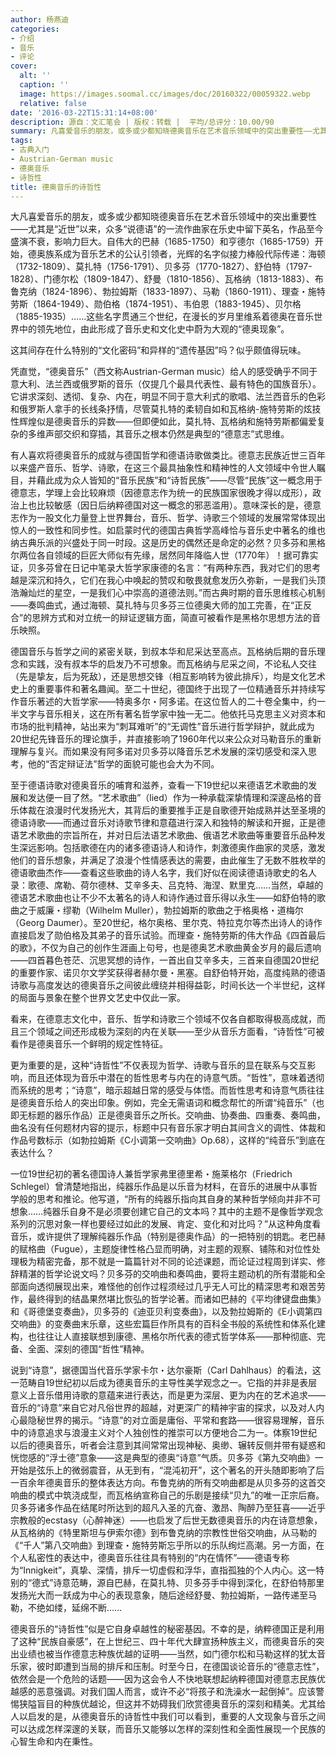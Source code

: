 ```yaml
---
author: 杨燕迪
categories:
- 介绍
- 音乐
- 评论
cover:
  alt: ''
  caption: ''
  image: https://images.soomal.cc/images/doc/20160322/00059322.webp
  relative: false
date: '2016-03-22T15:31:14+08:00'
description: 源自：文汇笔会 | 版权：转载 |  平均/总评分：10.00/90
summary: 凡喜爱音乐的朋友，或多或少都知晓德奥音乐在艺术音乐领域中的突出重要性――尤其是“近世”以来，众多“说德语”的一流作曲家在乐史中留下英名，作品至今盛演不衰，影响力巨大。自伟大的巴赫（1685-1750）和亨德尔（1685-1759）开始，德奥族系成为音乐艺术的公认引领者……
tags:
- 古典入门
- Austrian-German music
- 德奥音乐
- 诗哲性
title: 德奥音乐的诗哲性
---
```


大凡喜爱音乐的朋友，或多或少都知晓德奥音乐在艺术音乐领域中的突出重要性――尤其是“近世”以来，众多“说德语”的一流作曲家在乐史中留下英名，作品至今盛演不衰，影响力巨大。自伟大的巴赫（1685-1750）和亨德尔（1685-1759）开始，德奥族系成为音乐艺术的公认引领者，光辉的名字似接力棒般代际传递：海顿（1732-1809）、莫扎特（1756-1791）、贝多芬（1770-1827）、舒伯特（1797-1828）、门德尔松（1809-1847）、舒曼（1810-1856）、瓦格纳（1813-1883）、布鲁克纳（1824-1896）、勃拉姆斯（1833-1897）、马勒（1860-1911）、理查・施特劳斯（1864-1949）、勋伯格（1874-1951）、韦伯恩（1883-1945）、贝尔格（1885-1935）……这些名字贯通三个世纪，在漫长的岁月里维系着德奥在音乐世界中的领先地位，由此形成了音乐史和文化史中蔚为大观的“德奥现象”。

这其间存在什么特别的“文化密码”和异样的“遗传基因”吗？似乎颇值得玩味。

凭直觉，“德奥音乐”（西文称Austrian-German music）给人的感受确乎不同于意大利、法兰西或俄罗斯的音乐（仅提几个最具代表性、最有特色的国族音乐）。它讲求深刻、透彻、复杂、内在，明显不同于意大利式的歌唱、法兰西音乐的色彩和俄罗斯人拿手的长线条抒情，尽管莫扎特的柔韧自如和瓦格纳-施特劳斯的炫技性辉煌似是德奥音乐的异数――但即便如此，莫扎特、瓦格纳和施特劳斯都偏爱复杂的多维声部交织和穿插，其音乐之根本仍然是典型的“德意志”式思维。

有人喜欢将德奥音乐的成就与德国哲学和德语诗歌做类比。德意志民族近世三百年以来盛产音乐、哲学、诗歌，在这三个最具抽象性和精神性的人文领域中令世人瞩目，并藉此成为众人皆知的“音乐民族”和“诗哲民族”――尽管“民族”这一概念用于德意志，学理上会比较麻烦（因德意志作为统一的民族国家很晚才得以成形），政治上也比较敏感（因日后纳粹德国对这一概念的邪恶滥用）。意味深长的是，德意志作为一股文化力量登上世界舞台，音乐、哲学、诗歌三个领域的发展常常体现出惊人的一致性和同步性。如启蒙时代的德国古典哲学高峰恰与音乐史中著名的维也纳古典乐派的兴盛处于同一时段。这是历史的偶然还是命定的必然？贝多芬和黑格尔两位各自领域的巨匠大师似有先缘，居然同年降临人世（1770年）！据可靠实证，贝多芬曾在日记中笔录大哲学家康德的名言：“有两种东西，我对它们的思考越是深沉和持久，它们在我心中唤起的赞叹和敬畏就愈发历久弥新，一是我们头顶浩瀚灿烂的星空，一是我们心中崇高的道德法则。”而古典时期的音乐思维核心机制――奏鸣曲式，通过海顿、莫扎特与贝多芬三位德奥大师的加工完善，在“正反合”的思辨方式和对立统一的辩证逻辑方面，简直可被看作是黑格尔思想方法的音乐映照。

德国音乐与哲学之间的紧密关联，到叔本华和尼采达至高点。瓦格纳后期的音乐理念和实践，没有叔本华的启发乃不可想象。而瓦格纳与尼采之间，不论私人交往（先是挚友，后为死敌），还是思想交锋（相互影响转为彼此排斥），均是文化艺术史上的重要事件和著名趣闻。至二十世纪，德国终于出现了一位精通音乐并持续写作音乐著述的大哲学家――特奥多尔・阿多诺。在这位哲人的二十卷全集中，约一半文字与音乐相关，这在所有著名哲学家中独一无二。他依托马克思主义对资本和市场的批判精神，站出来为“刺耳难听”的“无调性”音乐进行哲学辩护，就此成为20世纪先锋音乐的理论旗手，并直接影响了1960年代以来公众对马勒音乐的重新理解与复兴。而如果没有阿多诺对贝多芬以降音乐艺术发展的深切感受和深入思考，他的“否定辩证法”哲学的面貌可能也会大为不同。

至于德语诗歌对德奥音乐的哺育和滋养，查看一下19世纪以来德语艺术歌曲的发展和发达便一目了然。“艺术歌曲”（lied）作为一种承载深挚情理和深邃品格的音乐体裁在浪漫时代发扬光大，其背后的重要推手正是自歌德开始成熟并达至圣境的德语诗歌――而通过音乐对诗歌节律和意蕴进行深入和独特的解读和开掘，正是德语艺术歌曲的宗旨所在，并对日后法语艺术歌曲、俄语艺术歌曲等重要音乐品种发生深远影响。包括歌德在内的诸多德语诗人和诗作，刺激德奥作曲家的灵感，激发他们的音乐想象，并满足了浪漫个性情感表达的需要，由此催生了无数不胜枚举的德语歌曲杰作――查看这些歌曲的诗人名字，我们好似在阅读德语诗歌史的名人录：歌德、席勒、荷尔德林、艾辛多夫、吕克特、海涅、默里克……当然，卓越的德语艺术歌曲也让不少不太著名的诗人和诗作通过音乐得以永生――如舒伯特的歌曲之于威廉・缪勒（Wilhelm Muller），勃拉姆斯的歌曲之于格奥格・道梅尔（Georg Daumer）。至20世纪，格尔奥格、里尔克、特拉克尔等杰出诗人的诗作直接启发了勋伯格及其弟子的音乐试验。而理查・施特劳斯的伟大作品《四首最后的歌》，不仅为自己的创作生涯画上句号，也是德奥艺术歌曲黄金岁月的最后遗响――四首暮色苍茫、沉思冥想的诗作，一首出自艾辛多夫，三首来自德国20世纪的重要作家、诺贝尔文学奖获得者赫尔曼・黑塞。自舒伯特开始，高度纯熟的德语诗歌与高度发达的德奥音乐之间彼此缠绕并相得益彰，时间长达一个半世纪，这样的局面与景象在整个世界文艺史中仅此一家。

看来，在德意志文化中，音乐、哲学和诗歌三个领域不仅各自都取得极高成就，而且三个领域之间还形成极为深刻的内在关联――至少从音乐方面看，“诗哲性”可被看作是德奥音乐一个鲜明的规定性特征。

更为重要的是，这种“诗哲性”不仅表现为哲学、诗歌与音乐的显在联系与交互影响，而且还体现为音乐中潜在的哲性思考与内在的诗意气质。“哲性”，意味着透彻而系统的思考；“诗意”，暗示超越日常的感受与体悟。而哲性思考和诗意气质往往是德奥音乐给人的突出印象。例如，完全无需语词和概念帮忙的所谓“纯音乐”（也即无标题的器乐作品）正是德奥音乐之所长。交响曲、协奏曲、四重奏、奏鸣曲，曲名没有任何题材内容的提示，标题中只有音乐家才明白其间含义的调性、体裁和作品号数标示（如勃拉姆斯《C小调第一交响曲》Op.68），这样的“纯音乐”到底在表达什么？

一位19世纪初的著名德国诗人兼哲学家弗里德里希・施莱格尔（Friedrich Schlegel）曾清楚地指出，纯器乐作品是以乐音为材料，在音乐的进展中从事哲学般的思考和推论。他写道，“所有的纯器乐指向其自身的某种哲学倾向并非不可想象……纯器乐自身不是必须要创建它自己的文本吗？其中的主题不是像哲学观念系列的沉思对象一样也要经过如此的发展、肯定、变化和对比吗？”从这种角度看音乐，或许提供了理解纯器乐作品（特别是德奥作品）的一把特别的钥匙。老巴赫的赋格曲（Fugue），主题旋律性格凸显而明确，对主题的观察、铺陈和对位性处理极为精密完备，那不就是一篇篇针对不同的论述课题，而论证过程周到详实、修辞精湛的哲学论说文吗？贝多芬的交响曲和奏鸣曲，要将主题动机的所有潜能和全部面向透彻展现出来，难怪他的创作过程须经过几乎无人可比的精深思考和艰苦劳作，最终得到的结晶果然堪比恢弘的哲学论著。而诸如巴赫的《平均律键盘曲集》和《哥德堡变奏曲》，贝多芬的《迪亚贝利变奏曲》，以及勃拉姆斯的《E小调第四交响曲》的变奏曲末乐章，这些宏篇巨作所具有的百科全书般的系统性和体系化建构，也往往让人直接联想到康德、黑格尔所代表的德式哲学体系――那种彻底、完备、全面、深刻的德国“哲性”精神。

说到“诗意”，据德国当代音乐学家卡尔・达尔豪斯（Carl Dahlhaus）的看法，这一范畴自19世纪初以后成为德奥音乐的主导性美学观念之一。它指的并非是表层意义上音乐借用诗歌的意蕴来进行表达，而是更为深层、更为内在的艺术追求――音乐的“诗意”来自它对凡俗世界的超越，对更深广的精神宇宙的探求，以及对人内心最隐秘世界的揭示。“诗意”的对立面是庸俗、平常和套路――很容易理解，音乐中的诗意追求与浪漫主义对个人独创性的推崇可以方便地合二为一。体察19世纪以后的德奥音乐，听者会注意到其间常常出现神秘、奥缈、辗转反侧并带有疑惑和恍惚感的“浮士德”意象――这是典型的德奥“诗意”气质。贝多芬《第九交响曲》一开始是弦乐上的微弱震音，从无到有，“混沌初开”，这个著名的开头随即影响了后一百余年德奥音乐的整体表达方向。布鲁克纳的所有交响曲都是从贝多芬的这首交响曲的模式中筑浇成型，而瓦格纳宣称自己的乐剧是接续“贝九”的唯一正宗后裔。贝多芬诸多作品在结尾时所达到的超凡入圣的亢奋、激昂、陶醉乃至狂喜――近乎宗教般的ecstasy（心醉神迷）――也启发了后世无数德奥音乐的内在诗意想象，从瓦格纳的《特里斯坦与伊索尔德》到布鲁克纳的宗教性世俗交响曲，从马勒的《“千人”第八交响曲》到理查・施特劳斯忘乎所以的乐队绚烂高潮。另一方面，在个人私密性的表达中，德奥音乐往往具有特别的“内在情怀”――德语专称为“Innigkeit”，真挚、深情，排斥一切虚假和浮华，直指孤独的个人内心。这一特别的“德式”诗意范畴，源自巴赫，在莫扎特、贝多芬手中得到深化，在舒伯特那里发扬光大而一跃成为中心的表现意象，随后途经舒曼、勃拉姆斯，一路传递至马勒，不绝如缕，延绵不断……

德奥音乐的“诗哲性”似是它自身卓越性的秘密基因。不幸的是，纳粹德国正是利用了这种“民族自豪感”，在上世纪三、四十年代大肆宣扬种族主义，而德奥音乐的突出业绩也被当作德意志种族优越的证明――当然，如门德尔松和马勒这样的犹太音乐家，彼时即遭到当局的排斥和压制。时至今日，在德国谈论音乐的“德意志性”，依然会是一个危险的话题――因为这会令人不快地联想起纳粹德国对德意志民族优越感的恶意强调。对我们国人而言，或许不必“将孩子和洗澡水一起倒掉”。应该警惕狭隘盲目的种族优越论，但这并不妨碍我们欣赏德奥音乐的深刻和精美。尤其给人以启发的是，从德奥音乐的诗哲性中我们可以看到，重要的人文现象与音乐之间可以达成怎样深邃的关联，而音乐又能够以怎样的深刻性和全面性展现一个民族的心智生命和内在秉性。